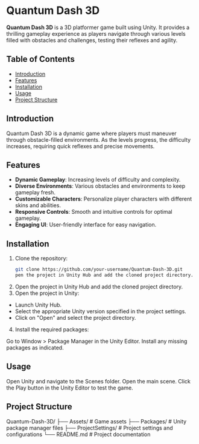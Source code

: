 # Quantum Dash 3D

**Quantum Dash 3D** is a 3D platformer game built using Unity. It provides a thrilling gameplay experience as players navigate through various levels filled with obstacles and challenges, testing their reflexes and agility.

## Table of Contents
- [Introduction](#introduction)
- [Features](#features)
- [Installation](#installation)
- [Usage](#usage)
- [Project Structure](#project-structure)

## Introduction
Quantum Dash 3D is a dynamic game where players must maneuver through obstacle-filled environments. As the levels progress, the difficulty increases, requiring quick reflexes and precise movements.

## Features
- **Dynamic Gameplay**: Increasing levels of difficulty and complexity.
- **Diverse Environments**: Various obstacles and environments to keep gameplay fresh.
- **Customizable Characters**: Personalize player characters with different skins and abilities.
- **Responsive Controls**: Smooth and intuitive controls for optimal gameplay.
- **Engaging UI**: User-friendly interface for easy navigation.

## Installation
1. Clone the repository:
   ```bash
   git clone https://github.com/your-username/Quantum-Dash-3D.git
   pen the project in Unity Hub and add the cloned project directory.

2. Open the project in Unity Hub and add the cloned project directory.
3. Open the project in Unity:

- Launch Unity Hub.
-  Select the appropriate Unity version specified in the project settings.
- Click on "Open" and select the project directory.

4. Install the required packages:

Go to Window > Package Manager in the Unity Editor.
Install any missing packages as indicated.

## Usage
Open Unity and navigate to the Scenes folder.
Open the main scene.
Click the Play button in the Unity Editor to test the game.

## Project Structure

Quantum-Dash-3D/
├── Assets/               # Game assets
├── Packages/             # Unity package manager files
├── ProjectSettings/      # Project settings and configurations
└── README.md             # Project documentation

